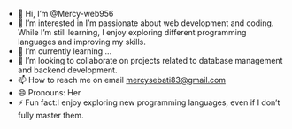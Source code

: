 - 👋 Hi, I’m @Mercy-web956
- 👀 I’m interested in I’m passionate about web development and coding. While I’m still learning, I enjoy exploring different programming languages and improving my skills.
- 🌱 I’m currently learning ...
- 💞️ I’m looking to collaborate on projects related to database management and backend development.
- 📫 How to reach me on email  mercysebati83@gmail.com
- 😄 Pronouns: Her
- ⚡ Fun fact:I enjoy exploring new programming languages, even if I don’t fully master them.

<!---
Mercy-web956/Mercy-web956 is a ✨ special ✨ repository because its `README.md` (this file) appears on your GitHub profile.
You can click the Preview link to take a look at your changes.
--->

